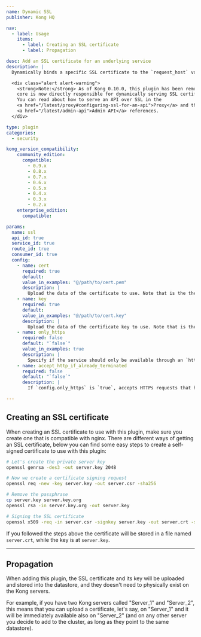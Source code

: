 ```yaml
---
name: Dynamic SSL
publisher: Kong HQ

nav:
  - label: Usage
    items:
      - label: Creating an SSL certificate
      - label: Propagation

desc: Add an SSL certificate for an underlying service
description: |
  Dynamically binds a specific SSL certificate to the `request_host` value of a service. In case you want to setup a global SSL certificate for **every API**, take a look at the [Kong SSL configuration options][configuration].

  <div class="alert alert-warning">
    <strong>Note:</strong> As of Kong 0.10.0, this plugin has been removed and the
    core is now directly responsible for dynamically serving SSL certificates.
    You can read about how to serve an API over SSL in the
    <a href="/latest/proxy#configuring-ssl-for-an-api">Proxy</a> and the
    <a href="/latest/admin-api">Admin API</a> references.
  </div>

type: plugin
categories:
  - security

kong_version_compatibility:
    community_edition:
      compatible:
        - 0.9.x
        - 0.8.x
        - 0.7.x
        - 0.6.x
        - 0.5.x
        - 0.4.x
        - 0.3.x
        - 0.2.x
    enterprise_edition:
      compatible:

params:
  name: ssl
  api_id: true
  service_id: true
  route_id: true
  consumer_id: true
  config:
    - name: cert
      required: true
      default:
      value_in_examples: "@/path/to/cert.pem"
      description: |
        Upload the data of the certificate to use. Note that is the the actual data of the key (not the path), so it should be sent in `multipart/form-data` upload request.
    - name: key
      required: true
      default:
      value_in_examples: "@/path/to/cert.key"
      description: |
        Upload the data of the certificate key to use. Note that is the the actual data of the key (not the path), so it should be sent in `multipart/form-data` upload request.
    - name: only_https
      required: false
      default: "`false`"
      value_in_examples: true
      description: |
        Specify if the service should only be available through an `https` protocol.
    - name: accept_http_if_already_terminated
      required: false
      default: "`false`"
      description: |
        If `config.only_https` is `true`, accepts HTTPs requests that have already been terminated by a proxy or load balancer and the `x-forwarded-proto: https` header has been added to the request. Only enable this option if the Kong server cannot be publicly accessed and the only entry-point is such proxy or load balancer.

---
```


## Creating an SSL certificate

When creating an SSL certificate to use with this plugin, make sure you create one that is compatible with nginx. There are different ways of getting an SSL certificate, below you can find some easy steps to create a self-signed certificate to use with this plugin:

```bash
# Let's create the private server key
openssl genrsa -des3 -out server.key 2048

# Now we create a certificate signing request
openssl req -new -key server.key -out server.csr -sha256

# Remove the passphrase
cp server.key server.key.org
openssl rsa -in server.key.org -out server.key

# Signing the SSL certificate
openssl x509 -req -in server.csr -signkey server.key -out server.crt -sha256
```

If you followed the steps above the certificate will be stored in a file named `server.crt`, while the key is at `server.key`.

----

## Propagation

When adding this plugin, the SSL certificate and its key will be uploaded and stored into the datastore, and they doesn't need to physically exist on the Kong servers.

For example, if you have two Kong servers called "Server_1" and "Server_2", this means that you can upload a certificate, let's say, on "Server_1" and it will be immediately available also on "Server_2" (and on any other server you decide to add to the cluster, as long as they point to the same datastore).

[api-object]: /latest/admin-api/#api-object
[configuration]: /latest/configuration#ssl_cert_path
